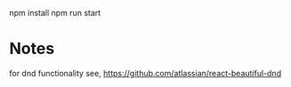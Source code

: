 npm install
npm run start

# Notes
for dnd functionality see, https://github.com/atlassian/react-beautiful-dnd